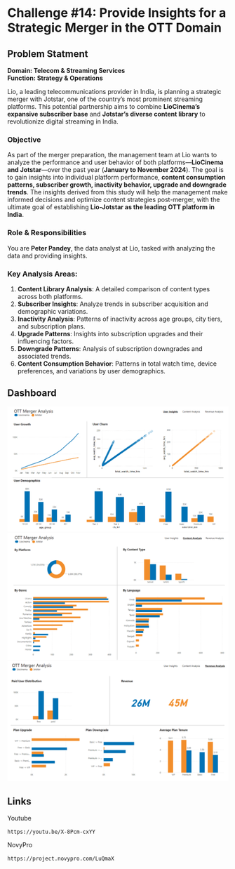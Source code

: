 # Challenge #14: Provide Insights for a Strategic Merger in the OTT Domain

## Problem Statment
**Domain: Telecom & Streaming Services** <br>
**Function: Strategy & Operations**  

Lio, a leading telecommunications provider in India, is planning a strategic merger with Jotstar, one of the country’s most prominent streaming platforms. This potential partnership aims to combine **LioCinema’s expansive subscriber base** and **Jotstar’s diverse content library** to revolutionize digital streaming in India.  

### Objective
As part of the merger preparation, the management team at Lio wants to analyze the performance and user behavior of both platforms—**LioCinema and Jotstar**—over the past year (**January to November 2024**). The goal is to gain insights into individual platform performance, **content consumption patterns, subscriber growth, inactivity behavior, upgrade and downgrade trends**. The insights derived from this study will help the management make informed decisions and optimize content strategies post-merger, with the ultimate goal of establishing **Lio-Jotstar as the leading OTT platform in India**.  

### Role & Responsibilities
You are **Peter Pandey**, the data analyst at Lio, tasked with analyzing the data and providing insights.  

### Key Analysis Areas:
1. **Content Library Analysis**: A detailed comparison of content types across both platforms.  
2. **Subscriber Insights**: Analyze trends in subscriber acquisition and demographic variations.  
3. **Inactivity Analysis**: Patterns of inactivity across age groups, city tiers, and subscription plans.  
4. **Upgrade Patterns**: Insights into subscription upgrades and their influencing factors.  
5. **Downgrade Patterns**: Analysis of subscription downgrades and associated trends.  
6. **Content Consumption Behavior**: Patterns in total watch time, device preferences, and variations by user demographics. 

## Dashboard
![page-1](images/user_analysis.png)
![page-2](images/content_analysis.png)
![page-3](images/revenue_analysis.png)

## Links
Youtube 
```
https://youtu.be/X-8Pcm-cxYY
```

NovyPro
```
https://project.novypro.com/LuQmaX
```